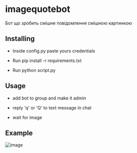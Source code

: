 # imagequotebot
Бот що зробить смішне повідомлення смішною картинкою

## Installing

 - Inside config.py paste yours credentials

 - Run pip install -r requirements.txt

 - Run python script.py

## Usage

 - add bot to group and make it admin
   
 - reply 'q' or 'Q' to text message in chat
   
 - wait for image

## Example
![image](https://github.com/romaniv1437/imagequotebot/assets/82290485/d164a9c4-b80f-4385-bfe7-6bfe5e8f7a6c)


